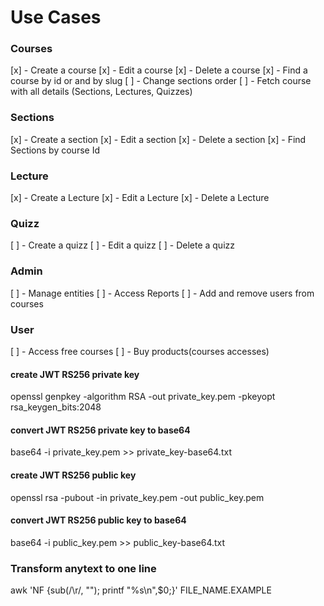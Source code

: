 # Use Cases

### Courses

[x] - Create a course
[x] - Edit a course
[x] - Delete a course
[x] - Find a course by id or and by slug
[ ] - Change sections order
[ ] - Fetch course with all details (Sections, Lectures, Quizzes)

### Sections

[x] - Create a section
[x] - Edit a section
[x] - Delete a section
[x] - Find Sections by course Id

### Lecture

[x] - Create a Lecture
[x] - Edit a Lecture
[x] - Delete a Lecture

### Quizz

[ ] - Create a quizz
[ ] - Edit a quizz
[ ] - Delete a quizz

### Admin

[ ] - Manage entities
[ ] - Access Reports
[ ] - Add and remove users from courses

### User

[ ] - Access free courses
[ ] - Buy products(courses accesses)

#### create JWT RS256 private key

openssl genpkey -algorithm RSA -out private_key.pem -pkeyopt rsa_keygen_bits:2048

#### convert JWT RS256 private key to base64

base64 -i private_key.pem >> private_key-base64.txt

#### create JWT RS256 public key

openssl rsa -pubout -in private_key.pem -out public_key.pem

#### convert JWT RS256 public key to base64

base64 -i public_key.pem >> public_key-base64.txt

### Transform anytext to one line

awk 'NF {sub(/\r/, ""); printf "%s\\n",$0;}' FILE_NAME.EXAMPLE
